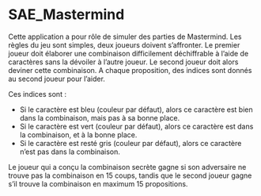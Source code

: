 # SAE_Mastermind

Cette application a pour rôle de simuler des parties de Mastermind. Les règles du jeu 
sont simples, deux joueurs doivent s’affronter. Le premier joueur doit élaborer une 
combinaison difficilement déchiffrable à l’aide de caractères sans la dévoiler à l’autre joueur. 
Le second joueur doit alors deviner cette combinaison. A chaque proposition, des indices sont 
donnés au second joueur pour l’aider.

Ces indices sont :
- Si le caractère est bleu (couleur par défaut), alors ce caractère est bien dans la 
combinaison, mais pas à sa bonne place.
- Si le caractère est vert (couleur par défaut), alors ce caractère est dans la combinaison, 
et à la bonne place.
- Si le caractère est resté gris (couleur par défaut), alors ce caractère n’est pas dans la 
combinaison.

Le joueur qui a conçu la combinaison secrète gagne si son adversaire ne trouve pas la 
combinaison en 15 coups, tandis que le second joueur gagne s’il trouve la combinaison en
maximum 15 propositions.
